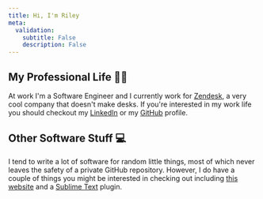 ```yaml
---
title: Hi, I'm Riley
meta:
  validation:
    subtitle: False
    description: False
---
```




## My Professional Life :office_worker:

At work I'm a Software Engineer and I currently work for [Zendesk](https://www.zendesk.com), a very cool company that doesn't make desks. If you're interested in my work life you should checkout my [LinkedIn](https://www.linkedin.com/in/riley-taylor-chase/) or my [GitHub](https://github.com/nadock/) profile.

## Other Software Stuff :computer:

I tend to write a lot of software for random little things, most of which never leaves the safety of a private GitHub repository. However, I do have a couple of things you might be interested in checking out including [this website](https://github.com/Nadock/rileychase.net) and a [Sublime Text](https://github.com/Nadock/json_stringify) plugin.
